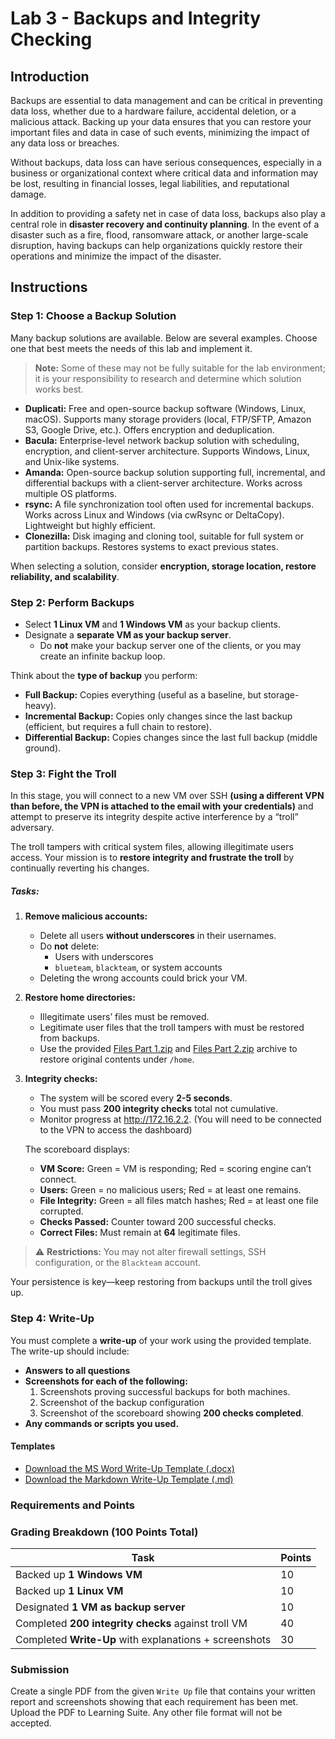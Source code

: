 # Lab 3 - Backups and Integrity Checking
 
## Introduction
 
Backups are essential to data management and can be critical in preventing data loss, whether due to a hardware failure, accidental deletion, or a malicious attack. Backing up your data ensures that you can restore your important files and data in case of such events, minimizing the impact of any data loss or breaches.  
 
Without backups, data loss can have serious consequences, especially in a business or organizational context where critical data and information may be lost, resulting in financial losses, legal liabilities, and reputational damage.  

In addition to providing a safety net in case of data loss, backups also play a central role in **disaster recovery and continuity planning**. In the event of a disaster such as a fire, flood, ransomware attack, or another large-scale disruption, having backups can help organizations quickly restore their operations and minimize the impact of the disaster.  


## Instructions

### Step 1: Choose a Backup Solution
Many backup solutions are available. Below are several examples. Choose one that best meets the needs of this lab and implement it.  

> **Note:** Some of these may not be fully suitable for the lab environment; it is your responsibility to research and determine which solution works best.

- **Duplicati:** Free and open-source backup software (Windows, Linux, macOS). Supports many storage providers (local, FTP/SFTP, Amazon S3, Google Drive, etc.). Offers encryption and deduplication.  
- **Bacula:** Enterprise-level network backup solution with scheduling, encryption, and client-server architecture. Supports Windows, Linux, and Unix-like systems.  
- **Amanda:** Open-source backup solution supporting full, incremental, and differential backups with a client-server architecture. Works across multiple OS platforms.  
- **rsync:** A file synchronization tool often used for incremental backups. Works across Linux and Windows (via cwRsync or DeltaCopy). Lightweight but highly efficient.  
- **Clonezilla:** Disk imaging and cloning tool, suitable for full system or partition backups. Restores systems to exact previous states.  

When selecting a solution, consider **encryption, storage location, restore reliability, and scalability**.  


### Step 2: Perform Backups
- Select **1 Linux VM** and **1 Windows VM** as your backup clients.  
- Designate a **separate VM as your backup server**.  
  - Do **not** make your backup server one of the clients, or you may create an infinite backup loop.  

Think about the **type of backup** you perform:  
- **Full Backup:** Copies everything (useful as a baseline, but storage-heavy).  
- **Incremental Backup:** Copies only changes since the last backup (efficient, but requires a full chain to restore).  
- **Differential Backup:** Copies changes since the last full backup (middle ground).  

### Step 3: Fight the Troll
In this stage, you will connect to a new VM over SSH **(using a different VPN than before, the VPN is attached to the email with your credentials)** and attempt to preserve its integrity despite active interference by a “troll” adversary.  

The troll tampers with critical system files, allowing illegitimate users access. Your mission is to **restore integrity and frustrate the troll** by continually reverting his changes.  

##### Tasks:
1. **Remove malicious accounts:**  
   - Delete all users **without underscores** in their usernames.  
   - Do **not** delete:  
     - Users with underscores  
     - `blueteam`, `blackteam`, or system accounts  
   - Deleting the wrong accounts could brick your VM.  

1. **Restore home directories:**  
   - Illegitimate users’ files must be removed.  
   - Legitimate user files that the troll tampers with must be restored from backups.  
   - Use the provided <a href="Files part 1.zip" download>Files Part 1.zip</a> and <a href="Files part 2.zip" download>Files Part 2.zip</a>  archive to restore original contents under `/home`.  

1. **Integrity checks:**  
   - The system will be scored every **2-5 seconds**.  
   - You must pass **200 integrity checks** total not cumulative.  
   - Monitor progress at <a href='http://172.16.2.2' target="_blank">http://172.16.2.2</a>. (You will need to be connected to the VPN to access the dashboard)

   The scoreboard displays:  
   - **VM Score:** Green = VM is responding; Red = scoring engine can’t connect.  
   - **Users:** Green = no malicious users; Red = at least one remains.  
   - **File Integrity:** Green = all files match hashes; Red = at least one file corrupted.  
   - **Checks Passed:** Counter toward 200 successful checks.  
   - **Correct Files:** Must remain at **64** legitimate files.  

> ⚠️ **Restrictions:** You may not alter firewall settings, SSH configuration, or the `Blackteam` account.  

Your persistence is key—keep restoring from backups until the troll gives up.  

### Step 4: Write-Up

You must complete a **write-up** of your work using the provided template. The write-up should include:

- **Answers to all questions**
- **Screenshots for each of the following:**
    1. Screenshots proving successful backups for both machines.
    1. Screenshot of the backup configuration  
    1. Screenshot of the scoreboard showing **200 checks completed**.  
- **Any commands or scripts you used.**  

#### Templates

- <a href="lab-3-writeup-template.docx" download>Download the MS Word Write-Up Template (.docx)</a>
- <a href="lab-3-writeup-template.md" download>Download the Markdown Write-Up Template (.md)</a>


### Requirements and Points

### Grading Breakdown (100 Points Total)

| **Task**                                               | **Points** |
|--------------------------------------------------------|--------|
| Backed up **1 Windows VM**                             | 10     |
| Backed up **1 Linux VM**                               | 10     |
| Designated **1 VM as backup server**                   | 10     |
| Completed **200 integrity checks** against troll VM    | 40     |
| Completed **Write-Up** with explanations + screenshots | 30     |


### Submission
Create a single PDF from the given `Write Up` file that contains your written report and screenshots showing that each requirement has been met. Upload the PDF to Learning Suite. Any other file format will not be accepted.